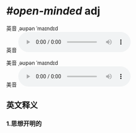 # ***\#open-minded*** adj
英音 ˌəʊpən ˈmaɪndɪd  
英音
<audio src="./media/open-minded1_AAC.aac" controls="controls"></audio>

美音 ˌəʊpən ˈmaɪndɪd  
美音
<audio src="./media/open-minded2_AAC.aac" controls="controls"></audio>



  

英文释义
---
### 1.**思想开明的**  


